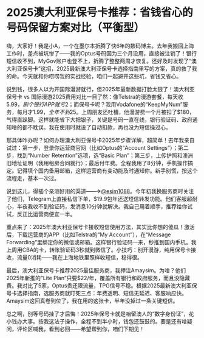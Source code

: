 # 2025澳大利亚保号卡推荐：省钱省心的号码保留方案对比（平衡型）

嗨，大家好！我是小A，一个在墨尔本折腾了快6年的数码博主。去年我搬回上海工作时，差点被坑惨了——我的Optus号码因为三个月没用，直接被注销了！银行短信收不到，MyGov账户也登不上，折腾了整整两周才恢复。还好及时发现了“澳大利亚保号卡”这招，2025最新澳大利亚保号卡选择指南里写的方案，真的救了我的命。今天就和你唠唠我的实战经验，咱们一起避开这些坑，省钱又省心。

说到钱，很多人以为开国际漫游就行，但2025年最新数据打脸太狠了！澳大利亚保号卡 vs 国际漫游2025费用对比一目了然：像Telstra的漫游套餐，每天收$5.99，刷个银行APP就亏$2；而保号卡呢？我用Vodafone的“KeepMyNum”服务，每月才$1.99，全年不到$25。上周朋友还吐槽，他漫游费一个月被扣了$180，气得直跺脚。这样就能省下大把银子，关键是号码一直在线，银行验证码、政府通知啥的都不耽误。我在使用时就设了自动扣款，再也没为短信操过心。

那具体咋办呢？如何办理澳大利亚保号卡2025年步骤详解，超简单！去年我亲自试过：第一步，登录你运营商官网（比如Optus的“Account Settings”）；第二步，找到“Number Retention”选项，选“Basic Plan”；第三步，上传护照和澳洲旧地址证明（我用租房合同就行）；最后付年费。全程我用了8分钟，手机操作搞定。记得填个国内备用邮箱，这样运营商有变动能及时通知你。新手别慌，按这个流程走，基本一次过。

说到这儿，得插个亲测好用的渠道——✈[@esim1088](https://t.me/s/esim1088)。今年初我换服务商时关注了他们，Telegram上直接私信下单，$19.9包年还送短信转发功能。他们客服超耐心，半夜我收不到验证码，发消息10分钟就解决。我自己用着顺手，推荐给你试试，反正比运营商便宜一半。

重点来了：2025年澳大利亚保号卡接收短信使用方法，其实比你想的傻瓜！激活后，下载运营商的APP（比如Telstra的“My Account”），在“Message Forwarding”里绑定你的微信或邮箱。这样银行验证码一来，秒推到国内手机。我上周用CBA的卡，转账验证码3秒就到微信了。小技巧：别开漫游，纯用保号卡接收，流量0消耗——我在上海地铁里照样收短信，稳得很。

最后，澳大利亚保号卡推荐2025最佳服务商，我押注Amaysim。为啥？他们2025年新推的“Lite Plan”只要$22/年，覆盖所有银行和政府服务，而且没隐藏费。我对比了5家，Optus贵还限流量，TPG信号不稳。根据2025最新澳大利亚保号卡选择指南，选服务商就盯死三点：年费透明、短信无延迟、客服响应快。Amaysim这回真卷到位了，我在用的这张卡，半年没掉过一条关键短信。

总之啊，别等号码挂了才后悔！2025年保号卡就是咱留澳人的“数字身份证”，花小钱办大事。按我这法子操作，全程不到半小时，钱包还鼓鼓的。要是还有啥疑问，评论区喊我，看到必回——希望帮到你，咱们下期见！